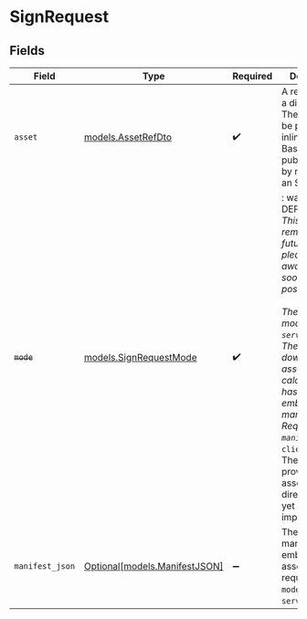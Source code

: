 # SignRequest


## Fields

| Field                                                                                                                                                                                                                                                                                                                                                                 | Type                                                                                                                                                                                                                                                                                                                                                                  | Required                                                                                                                                                                                                                                                                                                                                                              | Description                                                                                                                                                                                                                                                                                                                                                           |
| --------------------------------------------------------------------------------------------------------------------------------------------------------------------------------------------------------------------------------------------------------------------------------------------------------------------------------------------------------------------- | --------------------------------------------------------------------------------------------------------------------------------------------------------------------------------------------------------------------------------------------------------------------------------------------------------------------------------------------------------------------- | --------------------------------------------------------------------------------------------------------------------------------------------------------------------------------------------------------------------------------------------------------------------------------------------------------------------------------------------------------------------- | --------------------------------------------------------------------------------------------------------------------------------------------------------------------------------------------------------------------------------------------------------------------------------------------------------------------------------------------------------------------- |
| `asset`                                                                                                                                                                                                                                                                                                                                                               | [models.AssetRefDto](../models/assetrefdto.md)                                                                                                                                                                                                                                                                                                                        | :heavy_check_mark:                                                                                                                                                                                                                                                                                                                                                    | A reference to a digital asset. The asset can be provided inline as Base64, via a public URL, or by referencing an S3 object.                                                                                                                                                                                                                                         |
| ~~`mode`~~                                                                                                                                                                                                                                                                                                                                                            | [models.SignRequestMode](../models/signrequestmode.md)                                                                                                                                                                                                                                                                                                                | :heavy_check_mark:                                                                                                                                                                                                                                                                                                                                                    | : warning: ** DEPRECATED **: This will be removed in a future release, please migrate away from it as soon as possible.<br/><br/>The signing mode to use.<br/>* `server_measure`: The server will download the asset, calculate its hash, and embed the manifest. Requires `manifest_json`.<br/>* `client_hash`: The client provides the asset hash directly. (Not yet implemented).<br/> |
| `manifest_json`                                                                                                                                                                                                                                                                                                                                                       | [Optional[models.ManifestJSON]](../models/manifestjson.md)                                                                                                                                                                                                                                                                                                            | :heavy_minus_sign:                                                                                                                                                                                                                                                                                                                                                    | The C2PA manifest to embed in the asset. This is required when `mode` is `server_measure`.                                                                                                                                                                                                                                                                            |
